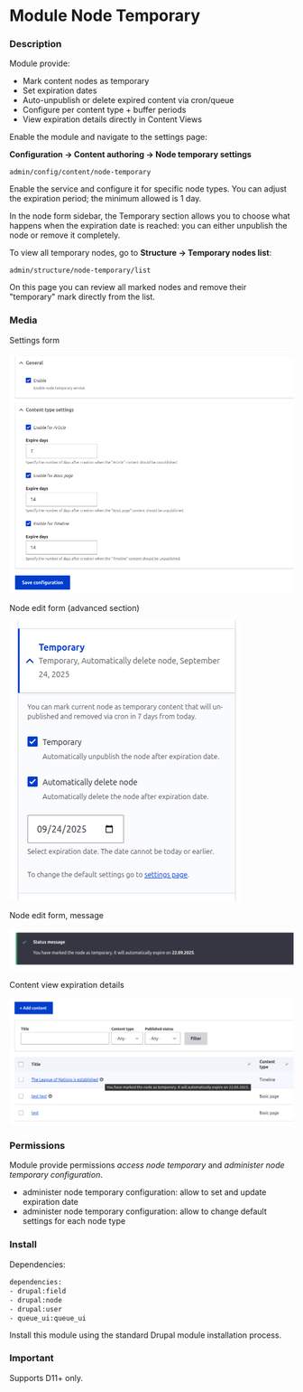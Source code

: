 # Module Node Temporary

### Description
Module provide:
- Mark content nodes as temporary
- Set expiration dates
- Auto-unpublish or delete expired content via cron/queue
- Configure per content type + buffer periods
- View expiration details directly in Content Views

Enable the module and navigate to the settings page:

**Configuration → Content authoring → Node temporary settings**

```
admin/config/content/node-temporary
```
Enable the service and configure it for specific node types. You can adjust the expiration period; the minimum allowed is 1 day.

In the node form sidebar, the Temporary section allows you to choose what happens when the expiration date is reached: you can either unpublish the node or remove it completely.

To view all temporary nodes, go to **Structure → Temporary nodes list**:

```
admin/structure/node-temporary/list
```
On this page you can review all marked nodes and remove their "temporary" mark directly from the list.


### Media

Settings form

![Settings form](assets/settings_form.png)

Node edit form (advanced section)

![Node edit form](assets/node_edit_form.png)

Node edit form, message

![Node edit form](assets/message.png)

Content view expiration details

![Content view expiration details](assets/content_view_expiration_details.png)

### Permissions
Module provide permissions *access node temporary* and *administer node temporary configuration*.
- administer node temporary configuration: allow to set and update expiration date
- administer node temporary configuration: allow to change default settings for each node type

### Install
Dependencies:
```
dependencies:
- drupal:field
- drupal:node
- drupal:user
- queue_ui:queue_ui
```

Install this module using the standard Drupal module installation process.

### Important

Supports D11+ only.
